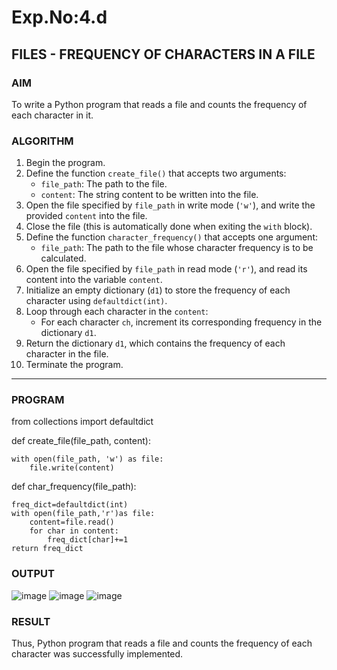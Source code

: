 # Exp.No:4.d
## FILES - FREQUENCY OF CHARACTERS IN A FILE


### AIM  
To write a Python program that reads a file and counts the frequency of each character in it.


### ALGORITHM

1. Begin the program.  
2. Define the function `create_file()` that accepts two arguments:  
   - `file_path`: The path to the file.  
   - `content`: The string content to be written into the file.  
3. Open the file specified by `file_path` in write mode (`'w'`), and write the provided `content` into the file.  
4. Close the file (this is automatically done when exiting the `with` block).  
5. Define the function `character_frequency()` that accepts one argument:  
   - `file_path`: The path to the file whose character frequency is to be calculated.  
6. Open the file specified by `file_path` in read mode (`'r'`), and read its content into the variable `content`.  
7. Initialize an empty dictionary (`d1`) to store the frequency of each character using `defaultdict(int)`.  
8. Loop through each character in the `content`:  
   - For each character `ch`, increment its corresponding frequency in the dictionary `d1`.  
9. Return the dictionary `d1`, which contains the frequency of each character in the file.  
10. Terminate the program.

---

### PROGRAM
from collections import defaultdict

def create_file(file_path, content):

    with open(file_path, 'w') as file:
        file.write(content)

def char_frequency(file_path):

    freq_dict=defaultdict(int)
    with open(file_path,'r')as file:
        content=file.read()
        for char in content:
            freq_dict[char]+=1
    return freq_dict


### OUTPUT
![image](https://github.com/user-attachments/assets/99084e19-1539-4588-81de-d5db8a53fdb7) ![image](https://github.com/user-attachments/assets/157cfd8e-ef1e-4296-a24c-72b3bb9c2d9f) ![image](https://github.com/user-attachments/assets/635f3e0e-58d6-4f13-9bd3-01781947c4dd)

### RESULT
Thus,  Python program that reads a file and counts the frequency of each character was successfully implemented.
